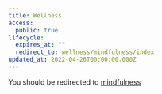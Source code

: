 ```yaml
---
title: Wellness
access:
  public: true
lifecycle:
  expires_at: ""
  redirect_to: wellness/mindfulness/index
updated_at: 2022-04-26T00:00:00.000Z
---
```

You should be redirected to [mindfulness](/wellness/mindfulness)
